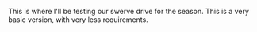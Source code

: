 This is where I'll be testing our swerve drive for the season. This is a very basic version, with very less requirements.

